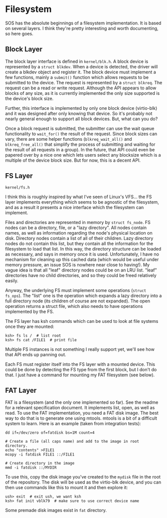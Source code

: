 Filesystem
==========

SOS has the absolute beginnings of a filesystem implementation. It is based on
several layers. I think they're pretty interesting and worth documenting, so
here goes.

Block Layer
-----------

The block layer interface is defined in `kernel/blk.h`. A block device is
represented by a `struct blkdev`. When a device is detected, the driver will
create a blkdev object and register it. The block device must implement a few
functions, mainly a `submit()` function which allows requests to be submitted to
the device. The request is represented by a `struct blkreq`. The request can be
a read or write request. Although the API appears to allow blocks of any size,
as it is currently implemented the only size supported is the device's block
size.

Further, this interface is implemented by only one block device (virtio-blk) and
it was designed after only knowing that device. So it's probably not nearly
general enough to support all block devices. But, what can you do?

Once a block request is submitted, the submitter can use the wait queue
functionality to `wait_for()` the result of the request. Since block sizes can
vary, there are some helper functions (`blkreq_wait_all()` and
`blkreq_free_all()` that simplify the process of submitting and waiting for the
result of all requests in a group). In the future, that API could even be
papered over by a nice one which lets users select any blocksize which is a
multiple of the device block size. But for now, this is a decent API.

FS Layer
--------

`kernel/fs.h`

I think this is roughly inspired by what I've seen of Linux's VFS... the FS
layer implements everything which seems to be agnostic of the filesystem, and
as a result it presents a nice interface which the filesystem can implement.

Files and directories are represented in memory by `struct fs_node`. FS nodes
can be a directory, file, or a "lazy directory". All nodes contain names, as
well as information regarding the node's physical location on disk.  Directory
nodes contain a list of all of their children. Lazy directory nodes do not
contain this list, but they contain all the information for the filesystem to
load that list. In this way, the directory structure can be loaded as necessary,
and says in memory once it is used. Unfortunately, I have no mechanism for
cleaning up this cached data (which would be useful under memory pressure, an
issue SOS is nowhere near close to having!). My vague idea is that all "leaf"
directory nodes could be on an LRU list. "leaf" directories have no child
directories, and so they could be freed relatively easily.

Anyway, the underlying FS must implement some operations (`struct fs_ops`). The
"list" one is the operation which expands a lazy directory into a full directory
node (its children of course are not expanded). The open operation returns a
struct file, which also needs to have operations implemented by the FS.

The FS layer has ksh commands which can be used to look at file systems once
they are mounted:

    ksh> fs ls /  # list root
    ksh> fs cat /FILE1  # print file

Multiple FS instances is not something I really support yet, we'll see how that
API ends up panning out.

Each FS must register itself into the FS layer with a mounted device. This could
be done by detecting the FS type from the first block, but I don't do that. I
just have a command for mounting my FAT filesystem (see below).

FAT Layer
---------

FAT is a filesystem (and the only one implemented so far). See the readme for
a relevant specification document. It implements list, open, as well as read. To
use the FAT implementation, you need a FAT disk image. The best way to do that
is to generate one using mtools. mtools is a bit of a difficult system to learn.
Here is an example (taken from integration tests):

    dd if=/dev/zero of=fatdisk bs=1M count=4

    # Create a file (all caps name) and add to the image in root directory.
    echo "contents" >FILE1
    mcopy -i fatdisk FILE1 ::/FILE1

    # Create directory in the image
    mmd -i fatdisk ::/MYDIR

To use this, copy the disk image you've created to the `mydisk` file in the root
of the repository. The disk will be used as the virtio-blk device, and you can
then use commands like this to mount it and then explore it:

    ush> exit  # exit ush, we want ksh
    ksh> fat init vblk79  # make sure to use correct device name

Some premade disk images exist in `fat` directory.

